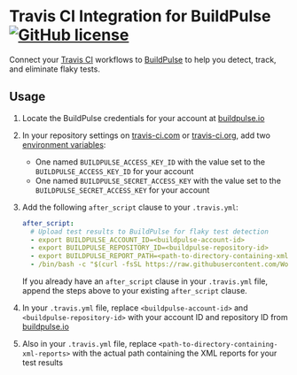 # Travis CI Integration for BuildPulse [![GitHub license](https://img.shields.io/badge/license-MIT-blue.svg)](https://raw.githubusercontent.com/Workshop64/buildpulse-travis-ci/main/LICENSE)

Connect your [Travis CI](https://travis-ci.com) workflows to [BuildPulse][buildpulse.io] to help you detect, track, and eliminate flaky tests.

## Usage

1. Locate the BuildPulse credentials for your account at [buildpulse.io][]
2. In your repository settings on [travis-ci.com](https://travis-ci.com) or [travis-ci.org](https://travis-ci.org), add two [environment variables](https://docs.travis-ci.com/user/environment-variables#defining-variables-in-repository-settings):
    - One named `BUILDPULSE_ACCESS_KEY_ID` with the value set to the `BUILDPULSE_ACCESS_KEY_ID` for your account
    - One named `BUILDPULSE_SECRET_ACCESS_KEY` with the value set to the `BUILDPULSE_SECRET_ACCESS_KEY` for your account
3. Add the following `after_script` clause to your `.travis.yml`:

    ```yaml
    after_script:
      # Upload test results to BuildPulse for flaky test detection
      - export BUILDPULSE_ACCOUNT_ID=<buildpulse-account-id>
      - export BUILDPULSE_REPOSITORY_ID=<buildpulse-repository-id>
      - export BUILDPULSE_REPORT_PATH=<path-to-directory-containing-xml-reports>
      - /bin/bash -c "$(curl -fsSL https://raw.githubusercontent.com/Workshop64/buildpulse-travis-ci/main/uploader-for-ubuntu.sh)"
    ```

    If you already have an `after_script` clause in your `.travis.yml` file, append the steps above to your existing `after_script` clause.

4. In your `.travis.yml` file, replace `<buildpulse-account-id>` and `<buildpulse-repository-id>` with your account ID and repository ID from [buildpulse.io][]
5. Also in your `.travis.yml` file, replace `<path-to-directory-containing-xml-reports>` with the actual path containing the XML reports for your test results

[buildpulse.io]: https://buildpulse.io
